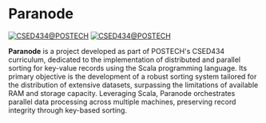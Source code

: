 # Paranode

[![CSED434@POSTECH](https://img.shields.io/badge/CSED434-POSTECH-c80150)](https://www.postech.ac.kr/eng)
[![CSED434@POSTECH](https://img.shields.io/badge/Fall-2023-775E64)](https://www.postech.ac.kr/eng)

**Paranode** is a project developed as part of POSTECH's CSED434 curriculum, dedicated to the implementation of distributed and parallel sorting for key-value records using the Scala programming language. Its primary objective is the development of a robust sorting system tailored for the distribution of extensive datasets, surpassing the limitations of available RAM and storage capacity. Leveraging Scala, Paranode orchestrates parallel data processing across multiple machines, preserving record integrity through key-based sorting.
